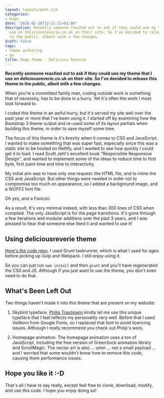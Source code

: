 ```yaml
---
layout: layouts/post.njk
categories:
- hugo
date: "2018-02-10T15:21:21+01:00"
description: Recently someone reached out to ask if they could use my theme that I
  use on deliciousreverie.co.uk on their site. So I've decided to release this theme
  to the public, albeit with a few changes.
draft: false
tags:
- theme authoring
- go
title: Hugo theme - Delicious Reverie
---
```


**Recently someone reached out to ask if they could use my theme that I use on deliciousreverie.co.uk on their site. So I've decided to release this theme to the public, albeit with a few changes.**

When you're a committed family man, coding outside work is something that of necessity, has to be done in a hurry. Yet it's often the work I most look forward to.

I coded this theme in an awful hurry, but it's served my site well over the past year or more that I've been using it. I started off by examining how the Bootstrap 3 theme output and re-used some of its layout partials when building this theme, in order to save myself some time.

The focus of this theme is it's brevity when it comes to CSS and JavaScript. I wanted to make something that was super fast, especially since this was a static site to be hosted on Netlify, and I wanted to see how quickly I could get it to load. I read Scott Jehl's excellent book "Responsible Responsive Design", and wanted to implement some of the ideas to reduce time to first byte, first paint time and time to interactivity.

My initial aim was to have only one request: the HTML file, and to inline the CSS and JavaScript. But other things were needed in order not to compromise too much on appearance, so I added a background image, and a WOFF2 font file.

Oh yes, and a Favicon.

As a result, It's very minimal indeed, with less than 300 lines of CSS when compiled. The only JavaScript is for the page transitions. It's gone through a few iterations and modular additions over the past 3 years, and I was pleased to hear that someone else liked it and wanted to use it!

## Using deliciousreverie theme

[Here's the code repo](https://github.com/endymion1818/gohugo-theme-deliciousreverie). I used Grunt taskrunner, which is what I used for ages before picking up Gulp and Webpack. I still enjoy using it.

So you can just run `npm install` and then `grunt` and you'll have regenerated the CSS and JS. Although if you just want to use the theme, you don't even need to do that.

## What's Been Left Out

Two things haven't made it into this theme that are present on my website:

1. Skybird typeface. [Philip Trautmann](https://phitradesign-fonts.com) kindly let me use this unique typeface that I feel reflects my personality very well. Before that I used Vollkorn from Google Fonts, so I replaced that font to avoid licencing issues. Although I really recommend you check out Philip's work.

2. Homepage animation. The homepage animation uses a ton of JavaScript, including the free version of GreenSock animation library and ScrollMagic. The vector art is also ... umm ... not a small payload ... and I worried that some wouldn't know how to remove this code, causing them performance issues.

## Hope you like it :-D

That's all I have to say really, except feel free to clone, download, modify, and use this code. I hope you enjoy doing so!

